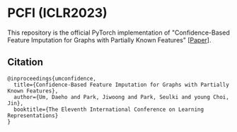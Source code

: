 # PCFI (ICLR2023)
This repository is the official PyTorch implementation of "Confidence-Based Feature Imputation for Graphs with Partially Known Features" [[Paper](https://openreview.net/forum?id=YPKBIILy-Kt)].

## Citation
```
@inproceedings{umconfidence,
  title={Confidence-Based Feature Imputation for Graphs with Partially Known Features},
  author={Um, Daeho and Park, Jiwoong and Park, Seulki and young Choi, Jin},
  booktitle={The Eleventh International Conference on Learning Representations}
}
```
